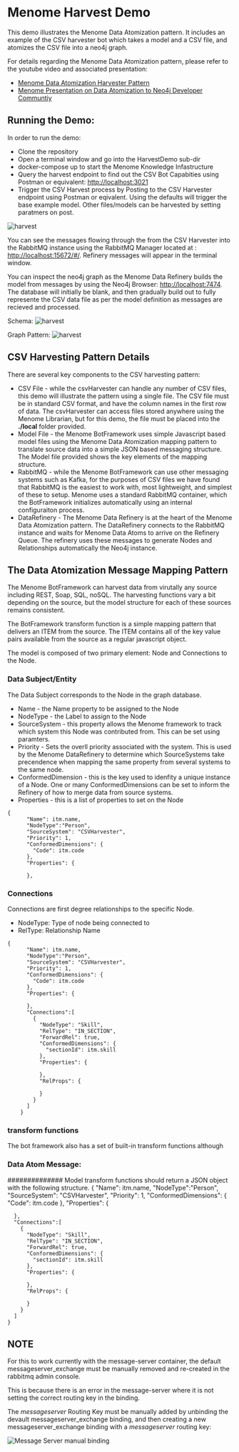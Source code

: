 # Menome Harvest Demo

This demo illustrates the Menome Data Atomization pattern. It includes an example of the CSV harvester bot which takes a model and a CSV file, and atomizes the CSV file into a neo4j graph.

For details regarding the Menome Data Atomization pattern, please refer to the youtube video and associated presentation: 
* [Menome Data Atomization Harvester Pattern](http://www.menome.com/var/www/html/files/171202-5_menome_data_atomization.pdf)
* [Menome Presentation on Data Atomization to Neo4j Developer Communtiy](https://www.youtube.com/watch?v=sZhQMeP6Al4)

## Running the Demo:

In order to run the demo:
* Clone the repository
* Open a terminal window and go into the HarvestDemo sub-dir
* docker-compose up to start the Menome Knowledge Infastructure
* Query the harvest endpoint to find out the CSV Bot Capabities using Postman or equivalent: [http://localhost:3021](http://localhost:3021)
* Trigger the CSV Harvest process by Posting to the CSV Harvester endpoint using Postman or eqivalent. Using the defaults will trigger the base example model. Other files/models can be harvested by setting paratmers on post. 

![harvest](csvHarvesterPostMessage.png)

You can see the messages flowing through the from the CSV Harvester into the RabbitMQ instance using the RabbitMQ Manager located at : [http://localhost:15672/#/](http://localhost:15672/#/ ). Refinery messages will appear in the terminal window. 

You can inspect the neo4j graph as the Menome Data Refinery builds the model from messages by using the Neo4j Browser: [http://localhost:7474](http://localhost:7474). The database will initially be blank, and then gradually build out to fully represente the CSV data file as per the model definition as messages are recieved and processed. 

Schema:
![harvest](graphSchema.png)

Graph Pattern:
![harvest](graph.png)

## CSV Harvesting Pattern Details

There are several key components to the CSV harvesting pattern:

- CSV File - while the csvHarvester can handle any number of CSV files, this demo will illustrate the pattern using a single file. The CSV file must be in standard CSV format, and have the column names in the first row of data. The csvHarvester can access files stored anywhere using the Menome Librarian, but for this demo, the file must be placed into the **./local** folder provided. 
- Model File - the Menome BotFramework uses simple Javascript based model files using the Menome Data Atomization mapping pattern to translate source data into a simple JSON based messaging structure. The Model file provided shows the key elements of the mapping structure. 
- RabbitMQ - while the Menome BotFramework can use other messaging systems such as Kafka, for the purposes of CSV files we have found that RabbitMQ is the easiest to work with, most lightweight, and simplest of these to setup. Menome uses a standard RabbitMQ container, which the BotFramework initializes automatically using an internal configuraiton process. 
- DataRefinery - The Menome Data Refinery is at the heart of the Menome Data Atomization pattern. The DataRefinery connects to the RabbitMQ instance and waits for Menome Data Atoms to arrive on the Refinery Queue. The refinery uses these messages to generate Nodes and Relationships automatically the Neo4j instance. 

## The Data Atomization Message Mapping Pattern

The Menome BotFramework can harvest data from virutally any source including REST, Soap, SQL, noSQL. The harvesting functions vary a bit depending on the source, but the model structure for each of these sources remains consistent. 

The BotFramework transform function is a simple mapping pattern that delivers an ITEM from the source. The ITEM contains all of the key value pairs available from the source as a regular javascript object. 

The model is composed of two primary element: Node and Connections to the Node. 

### Data Subject/Entity 

The Data Subject corresponds to the Node in the graph database. 

* Name - the Name property to be assigned to the Node
* NodeType - the Label to assign to the Node
* SourceSystem - this property allows the Menome framework to track which system this Node was contributed from. This can be set using paramters.
* Priority - Sets the overll priority associated with the system. This is used by the Menome DataRefinery to determine which SourceSystems take precendence when mapping the same property from several systems to the same node. 
* ConformedDimension - this is the key used to idenfity a unique instance of a Node. One or many ConformedDimensions can be set to inform the Refinery of how to merge data from source systems. 
* Properties - this is a list of properties to set on the Node


```
{
      "Name": itm.name,
      "NodeType":"Person",
      "SourceSystem": "CSVHarvester",
      "Priority": 1,
      "ConformedDimensions": {
        "Code": itm.code
      },
      "Properties": {

      },
```

### Connections 

Connections are first degree relationships to the specific Node. 

* NodeType: Type of node being connected to
* RelType: Relationship Name 



```
{
      "Name": itm.name,
      "NodeType":"Person",
      "SourceSystem": "CSVHarvester",
      "Priority": 1,
      "ConformedDimensions": {
        "Code": itm.code
      },
      "Properties": {

      },
      "Connections":[
        {
          "NodeType": "Skill",
          "RelType": "IN_SECTION",
          "ForwardRel": true,
          "ConformedDimensions": {
            "sectionId": itm.skill
          },
          "Properties": {

          },
          "RelProps": {
              
          }          
        }
      ]
    }
```

### transform functions

The bot framework also has a set of built-in transform functions although 

### Data Atom Message: 

##############
Model transform functions should return a JSON object with the following structure. 
{
      "Name": itm.name,
      "NodeType":"Person",
      "SourceSystem": "CSVHarvester",
      "Priority": 1,
      "ConformedDimensions": {
        "Code": itm.code
      },
      "Properties": {

      },
      "Connections":[
        {
          "NodeType": "Skill",
          "RelType": "IN_SECTION",
          "ForwardRel": true,
          "ConformedDimensions": {
            "sectionId": itm.skill
          },
          "Properties": {

          },
          "RelProps": {
              
          }          
        }
      ]
    }


## NOTE 

For this to work currently with the message-server container, the default messageserver_exchange must be manually removed and re-created in the rabbitmq admin console. 

This is because there is an error in the message-server where it is not setting the correct routing key in the binding. 

The *messageserver* Routing Key must be manually added by unbinding the devault messageserver_exchange binding, and then creating a new messageserver_exchange binding with a *messageserver* routing key:

![Message Server manual binding](messageserver_rmq_binding.jpg)